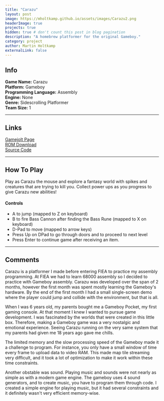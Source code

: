 ```yaml
---
title: "Carazu"
layout: post
image: https://mholtkamp.github.io/assets/images/Carazu2.png
headerImage: true
projects: true
hidden: true # don't count this post in blog pagination
description: "A homebrew platformer for the original Gameboy."
category: project
author: Martin Holtkamp
externalLink: false
---
```


## Info

**Game Name:** Carazu  
**Platform:** Gameboy  
**Programming Language:** Assembly  
**Engine:** None  
**Genre:** Sidescrolling Platformer  
**Team Size:** 1  

---

## Links

[Gamejolt Page](http://gamejolt.com/games/carazu/184403)  
[ROM Download](https://drive.google.com/open?id=0Bz6zRTgs-_fBT250WXdiLU5PRlU)  
[Source Code](https://github.com/mholtkamp/carazu)

---

## How To Play

Play as Carazu the mouse and explore a fantasy world with spikes and creatures that are trying to kill you. Collect power ups as you progress to give Carazu new abilities!

#### Controls
* A to jump (mapped to Z on keyboard)
* B to fire Bass Cannon after finding the Bass Rune (mapped to X on keyboard)
* D-Pad to move (mapped to arrow keys)
* Press Up on DPad to go through doors and to proceed to next level
* Press Enter to continue game after receiving an item.

---

## Comments

Carazu is a platformer I made before entering FIEA to practice my assembly programming. At FIEA we had to learn 68000 assembly so I decided to practice with Gameboy assembly.
Carazu was developed over the span of 2 months, however the first month was spent mostly learning the Gameboy's hardware. 
By the end of the first month I had a small single-screen demo where the player could jump and collide with the environment, but that is all.

When I was 6 years old, my parents bought me a Gameboy Pocket, my first gaming console. At that moment I knew I wanted to pursue game development. 
I was fascinated by the worlds that were created in this little box. Therefore, making a Gameboy game was a very nostalgic and emotional experience.
Seeing Carazu running on the very same system that my parents had given me 18 years ago gave me chills.

The limited memory and the slow processing speed of the Gameboy made it a challenge to program. For instance, you only have a small window of time every frame to upload data to 
video RAM. This made map tile streaming very difficult, and it took a lot of optimization to make it work within these time constraints.

Another obstable was sound. Playing music and sounds were not nearly as simple as with a modern game engine. The gameboy uses 4 sound generators, and to create music, you have to program them through code.
I created a simple engine for playing music, but it had several constraints and it definitely wasn't very efficient memory-wise.
